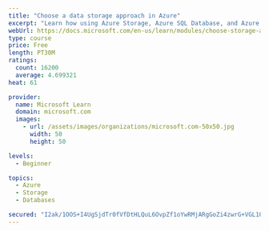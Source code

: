 ```yaml
---
title: "Choose a data storage approach in Azure"
excerpt: "Learn how using Azure Storage, Azure SQL Database, and Azure Cosmos DB - or a combination of them - for your business scenario is the best way to get the most performant solution."
webUrl: https://docs.microsoft.com/en-us/learn/modules/choose-storage-approach-in-azure/
type: course
price: Free
length: PT30M
ratings:
  count: 16200
  average: 4.699321
heat: 61

provider:
  name: Microsoft Learn
  domain: microsoft.com
  images:
    - url: /assets/images/organizations/microsoft.com-50x50.jpg
      width: 50
      height: 50

levels:
  - Beginner

topics:
  - Azure
  - Storage
  - Databases

secured: "I2ak/1OOS+I4UgSjdTr0fVfDtHLQuL6OvpZf1oYwRMjARgGoZi4zwrG+VGL10VyZ2ZskLHZF/1qQ/iJ5nJ/1n6xItmeRT4Ms+5kVSlgi/Cw1HElpnlffKN2vO+IFsg/2oHR9cB/zebzY4F0r7OWIzvRKmH7QeTSV1AkKPiwlRFJdS1MiKUEtNgFyiJjco2kZM9hHY+l/QmJcqyMM4fIOXiE5sqikDV1S2LM1CEsRJs5NEH5iOT/IPxPVkrhsm8fwgKGMQNADL2M5ytdHlsuZAbxSqr+fYEIA1+OmcWldKPRerQ5cn9BkgSEXwdYiWe7WqMA/wG2NNX8nxAKGCErnO35vyVU+O4PsYlPW3hmYuhUwktrd3F7Oa+IfEJVnf+Gqaw5YHIKjgb7yH0Fq6DCujlBad0Crhrim7jwLwVtWNjE67/x2yF2u6gvEG4IBcI9e;xNEBQRcLrTAzoX2y0n5Izg=="
---
```


